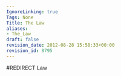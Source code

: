 ```yaml
---
IgnoreLinking: true
Tags: None
Title: The Law
aliases:
- The_Law
draft: false
revision_date: 2012-08-28 15:58:33+00:00
revision_id: 8795
---
```


#REDIRECT Law